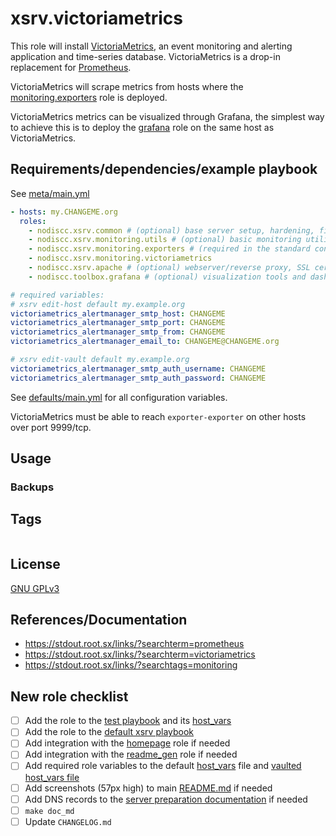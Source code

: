 # xsrv.victoriametrics

This role will install [VictoriaMetrics](https://docs.victoriametrics.com/), an event monitoring and alerting application and time-series database. VictoriaMetrics is a drop-in replacement for [Prometheus](https://prometheus.io/).

VictoriaMetrics will scrape metrics from hosts where the [monitoring.exporters](../exporters/) role is deployed.

VictoriaMetrics metrics can be visualized through Grafana, the simplest way to achieve this is to deploy the [grafana](../grafana/) role on the same host as VictoriaMetrics.


## Requirements/dependencies/example playbook

See [meta/main.yml](meta/main.yml)

```yaml
- hosts: my.CHANGEME.org
  roles:
    - nodiscc.xsrv.common # (optional) base server setup, hardening, firewall, bruteforce prevention
    - nodiscc.xsrv.monitoring.utils # (optional) basic monitoring utilities
    - nodiscc.xsrv.monitoring.exporters # (required in the standard configuration) monitoring agents/metric exporters
    - nodiscc.xsrv.monitoring.victoriametrics
    - nodiscc.xsrv.apache # (optional) webserver/reverse proxy, SSL certificates for grafana
    - nodiscc.toolbox.grafana # (optional) visualization tools and dashboards for prometheus data

# required variables:
# xsrv edit-host default my.example.org
victoriametrics_alertmanager_smtp_host: CHANGEME
victoriametrics_alertmanager_smtp_port: CHANGEME
victoriametrics_alertmanager_smtp_from: CHANGEME
victoriametrics_alertmanager_email_to: CHANGEME@CHANGEME.org

# xsrv edit-vault default my.example.org
victoriametrics_alertmanager_smtp_auth_username: CHANGEME
victoriametrics_alertmanager_smtp_auth_password: CHANGEME
```

See [defaults/main.yml](defaults/main.yml) for all configuration variables.

VictoriaMetrics must be able to reach `exporter-exporter` on other hosts over port 9999/tcp.


## Usage

### Backups

## Tags

<!--BEGIN TAGS LIST-->
```
```
<!--END TAGS LIST-->


## License

[GNU GPLv3](../../LICENSE)

## References/Documentation

- https://stdout.root.sx/links/?searchterm=prometheus
- https://stdout.root.sx/links/?searchterm=victoriametrics
- https://stdout.root.sx/links/?searchtags=monitoring

## New role checklist

- [ ] Add the role to the [test playbook](https://gitlab.com/nodiscc/xsrv/-/blob/master/tests/playbooks/xsrv-test/playbook.yml) and its [host_vars](https://gitlab.com/nodiscc/xsrv/-/tree/master/tests/playbooks/xsrv-test/host_vars/my.example.test)
- [ ] Add the role to the [default xsrv playbook](https://gitlab.com/nodiscc/xsrv/-/blob/master/playbooks/xsrv/playbook.yml)
- [ ] Add integration with the [homepage](https://gitlab.com/nodiscc/xsrv/-/tree/master/roles/homepage) role if needed
- [ ] Add integration with the [readme_gen](https://gitlab.com/nodiscc/xsrv/-/tree/master/roles/readme_gen) role if needed
- [ ] Add required role variables to the default [host_vars](https://gitlab.com/nodiscc/xsrv/-/blob/master/playbooks/xsrv/host_vars/my.example.org/my.example.org.yml) file and [vaulted host_vars file](https://gitlab.com/nodiscc/xsrv/-/blob/master/playbooks/xsrv/host_vars/my.example.org/my.example.org.vault.yml)
- [ ] Add screenshots (57px high) to main [README.md](https://gitlab.com/nodiscc/xsrv/-/blob/master/README.md) if needed
- [ ] Add DNS records to the [server preparation documentation](https://gitlab.com/nodiscc/xsrv/-/blob/master/docs/installation/server-preparation.md) if needed
- [ ] `make doc_md`
- [ ] Update `CHANGELOG.md`
